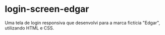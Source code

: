 # login-screen-edgar
Uma tela de login responsiva que desenvolvi para a marca fictícia "Edgar", utilizando HTML e CSS.
